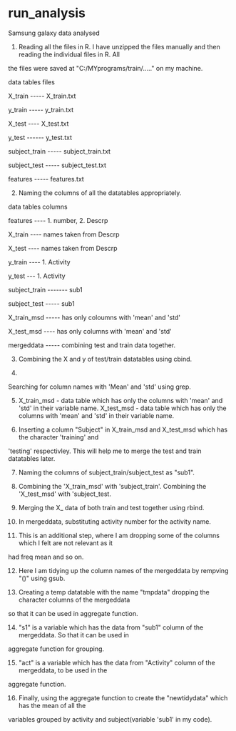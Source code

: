 run_analysis
============

Samsung galaxy data analysed

1. Reading all the files in R. I have unzipped the files manually and then reading the individual files in R. All   

  the files were saved at "C:/MYprograms/train/....." on my machine. 

data tables		    files

X_train 		-----	 X_train.txt

y_train    -----			 y_train.txt

X_test 	----		 X_test.txt

y_test   ------    		 y_test.txt

subject_train -----		 subject_train.txt

subject_test    -----                   subject_test.txt

features       -----                      features.txt

2. Naming the columns of all the datatables appropriately.

data tables		columns

features		----	1. number, 2. Descrp

X_train	   ----		names taken from Descrp

X_test	----		names taken from Descrp

y_train	 ----		1. Activity

y_test		---  	1. Activity

subject_train -------                 	sub1

subject_test -----		sub1

X_train_msd  -----		has only coloumns with 'mean' and 'std'

X_test_msd	----	has only columns with 'mean' and 'std'

mergeddata	-----	combining test and train data together.


3. Combining the X and y of test/train datatables using cbind.

4. 
Searching for column names with 'Mean' and 'std' using grep.

5. X_train_msd - data table which has only the columns with 'mean' and 'std' in their variable name.
    X_test_msd -  data table which has only the columns with 'mean' and 'std' in their variable name.

6. Inserting a column "Subject" in X_train_msd and X_test_msd which has the character 'training' and 

'testing'  respectivley. This will help me to merge the test and train datatables later.

7. Naming the columns of subject_train/subject_test as "sub1".

8. Combining the 'X_train_msd' with 'subject_train'.  Combining the 'X_test_msd' with 'subject_test.

9. Merging the X_ data of both train and test together using rbind.

10. In mergeddata, substituting activity number for the activity name.

11. This is an additional step, where I am dropping some of the columns which I felt are not relevant as it 

had freq mean and so on.

12. Here I am tidying up the column names of the mergeddata by rempving "()" using gsub.

13. Creating a temp datatable with the name "tmpdata" dropping the character columns of the mergeddata 

so that it can be used in aggregate function.

14. "s1" is a variable which has the data from "sub1" column of the mergeddata. So that it can be used in 

aggregate function for grouping.

15. "act" is a variable which has the data from "Activity" column of the mergeddata, to be used in the 

aggregate function.

16. Finally, using the aggregate function to create the "newtidydata" which has the mean of all the 

variables grouped by activity and subject(variable 'sub1' in my code).
